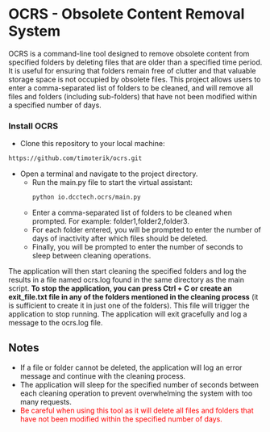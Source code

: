 # OCRS - Obsolete Content Removal System
OCRS is a command-line tool designed to remove obsolete content from specified folders by deleting files 
that are older than a specified time period. It is useful for ensuring that folders remain free of clutter 
and that valuable storage space is not occupied by obsolete files. 
This project allows users to enter a comma-separated list of folders to be cleaned, and will remove all files 
and folders (including sub-folders) that have not been modified within a specified number of days.

### Install OCRS
- Clone this repository to your local machine:
```sh
https://github.com/timoterik/ocrs.git
```
- Open a terminal and navigate to the project directory.
  - Run the main.py file to start the virtual assistant:
    ```sh
    python io.dcctech.ocrs/main.py
    ```
  - Enter a comma-separated list of folders to be cleaned when prompted. For example: folder1,folder2,folder3.
  - For each folder entered, you will be prompted to enter the number of days of inactivity after which files should be deleted.
  - Finally, you will be prompted to enter the number of seconds to sleep between cleaning operations.

The application will then start cleaning the specified folders and log the results in a file named ocrs.log found in
the same directory as the main script.
**To stop the application, you can press Ctrl + C or create an exit_file.txt file in any of the folders mentioned in 
the cleaning process** (it is sufficient to create it in just one of the folders). 
This file will trigger the application to stop running. The application will exit gracefully and log a message to the ocrs.log file.

## Notes
- If a file or folder cannot be deleted, the application will log an error message and continue with the cleaning process.
- The application will sleep for the specified number of seconds between each cleaning operation to prevent overwhelming the system with too many requests.
- <font color="red" >Be careful when using this tool as it will delete all files and folders that have not been modified within the specified number of days.</font>
